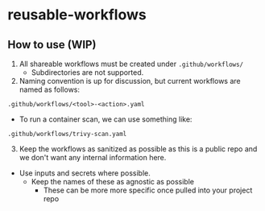 # reusable-workflows

## How to use (WIP)
1. All shareable workflows must be created under `.github/workflows/`
    - Subdirectories are not supported.
2. Naming convention is up for discussion, but current workflows are named as follows:
```
.github/workflows/<tool>-<action>.yaml
```
* To run a container scan, we can use something like:
```
.github/workflows/trivy-scan.yaml
```
3. Keep the workflows as sanitized as possible as this is a public repo and we don't want any internal information here.
- Use inputs and secrets where possible.
    - Keep the names of these as agnostic as possible
        - These can be more more specific once pulled into your project repo


